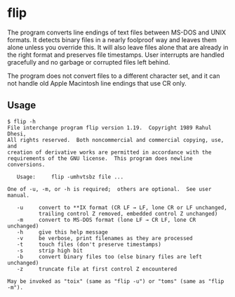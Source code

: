

# flip
The program converts line endings of text files between MS-DOS and UNIX formats. It detects binary files in a nearly foolproof way and leaves them alone unless you override this. It will also leave files alone that are already in the right format and preserves file timestamps. User interrupts are handled gracefully and no garbage or corrupted files left behind.

The program does not convert files to a different character set, and it can not handle old Apple Macintosh line endings that use CR only.


## Usage
```
$ flip -h
File interchange program flip version 1.19.  Copyright 1989 Rahul Dhesi,
All rights reserved.  Both noncommercial and commercial copying, use, and
creation of derivative works are permitted in accordance with the
requirements of the GNU license.  This program does newline conversions.

   Usage:     flip -umhvtsbz file ...

One of -u, -m, or -h is required;  others are optional.  See user manual.

   -u     convert to **IX format (CR LF → LF, lone CR or LF unchanged,
          trailing control Z removed, embedded control Z unchanged)
   -m     convert to MS-DOS format (lone LF → CR LF, lone CR unchanged)
   -h     give this help message
   -v     be verbose, print filenames as they are processed
   -t     touch files (don't preserve timestamps)
   -s     strip high bit
   -b     convert binary files too (else binary files are left unchanged)
   -z     truncate file at first control Z encountered

May be invoked as "toix" (same as "flip -u") or "toms" (same as "flip -m").
```